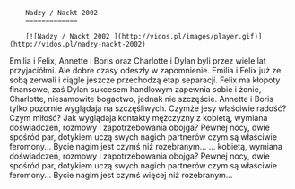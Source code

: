 
        Nadzy / Nackt 2002 
        =============
        
        [![Nadzy / Nackt 2002 ](http://vidos.pl/images/player.gif)](http://vidos.pl/nadzy-nackt-2002)
        
        
 Emilia i Felix, Annette i Boris oraz Charlotte i Dylan byli przez wiele lat przyjaciółmi. Ale dobre czasy odeszły w zapomnienie. Emilia i Felix już ze sobą zerwali i ciągle jeszcze przechodzą etap separacji. Felix ma kłopoty finansowe, zaś Dylan sukcesem handlowym zapewnia sobie i żonie, Charlotte, niesamowite bogactwo, jednak nie szczęście. Annette i Boris tylko pozornie wyglądaja na szczęśliwych. Czymże jesy właściwie radość? Czym miłość? Jak wyglądaja kontakty mężczyzny z kobietą, wymiana doświadczeń, rozmowy i zapotrzebowania obojga? Pewnej nocy, dwie spośród par, dotykiem uczą swych nagich partnerów czym są właściwie feromony... Bycie nagim jest czymś  niż rozebranym...  ... kobietą, wymiana doświadczeń, rozmowy i zapotrzebowania obojga? Pewnej nocy, dwie spośród par, dotykiem uczą swych nagich partnerów czym są właściwie feromony... Bycie nagim jest czymś więcej niż rozebranym...
    